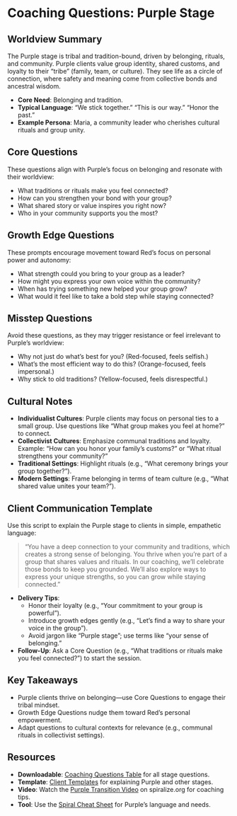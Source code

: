 # Coaching Questions: Purple Stage

## Worldview Summary

The Purple stage is tribal and tradition-bound, driven by belonging, rituals, and community. Purple clients value group identity, shared customs, and loyalty to their “tribe” (family, team, or culture). They see life as a circle of connection, where safety and meaning come from collective bonds and ancestral wisdom.

- **Core Need**: Belonging and tradition.
- **Typical Language**: “We stick together.” “This is our way.” “Honor the past.”
- **Example Persona**: Maria, a community leader who cherishes cultural rituals and group unity.

## Core Questions

These questions align with Purple’s focus on belonging and resonate with their worldview:

- What traditions or rituals make you feel connected?
- How can you strengthen your bond with your group?
- What shared story or value inspires you right now?
- Who in your community supports you the most?

## Growth Edge Questions

These prompts encourage movement toward Red’s focus on personal power and autonomy:

- What strength could you bring to your group as a leader?
- How might you express your own voice within the community?
- When has trying something new helped your group grow?
- What would it feel like to take a bold step while staying connected?

## Misstep Questions

Avoid these questions, as they may trigger resistance or feel irrelevant to Purple’s worldview:

- Why not just do what’s best for you? (Red-focused, feels selfish.)
- What’s the most efficient way to do this? (Orange-focused, feels impersonal.)
- Why stick to old traditions? (Yellow-focused, feels disrespectful.)

## Cultural Notes

- **Individualist Cultures**: Purple clients may focus on personal ties to a small group. Use questions like “What group makes you feel at home?” to connect.
- **Collectivist Cultures**: Emphasize communal traditions and loyalty. Example: “How can you honor your family’s customs?” or “What ritual strengthens your community?”
- **Traditional Settings**: Highlight rituals (e.g., “What ceremony brings your group together?”).
- **Modern Settings**: Frame belonging in terms of team culture (e.g., “What shared value unites your team?”).

## Client Communication Template

Use this script to explain the Purple stage to clients in simple, empathetic language:

> “You have a deep connection to your community and traditions, which creates a strong sense of belonging. You thrive when you’re part of a group that shares values and rituals. In our coaching, we’ll celebrate those bonds to keep you grounded. We’ll also explore ways to express your unique strengths, so you can grow while staying connected.”

- **Delivery Tips**:
  - Honor their loyalty (e.g., “Your commitment to your group is powerful”).
  - Introduce growth edges gently (e.g., “Let’s find a way to share your voice in the group”).
  - Avoid jargon like “Purple stage”; use terms like “your sense of belonging.”
- **Follow-Up**: Ask a Core Question (e.g., “What traditions or rituals make you feel connected?”) to start the session.

## Key Takeaways

- Purple clients thrive on belonging—use Core Questions to engage their tribal mindset.
- Growth Edge Questions nudge them toward Red’s personal empowerment.
- Adapt questions to cultural contexts for relevance (e.g., communal rituals in collectivist settings).

## Resources

- **Downloadable**: [Coaching Questions Table](#coaching-questions-table) for all stage questions.
- **Template**: [Client Templates](#client-templates) for explaining Purple and other stages.
- **Video**: Watch the [Purple Transition Video](#purple-transition-video) on spiralize.org for coaching tips.
- **Tool**: Use the [Spiral Cheat Sheet](#spiral-cheat-sheet) for Purple’s language and needs.
